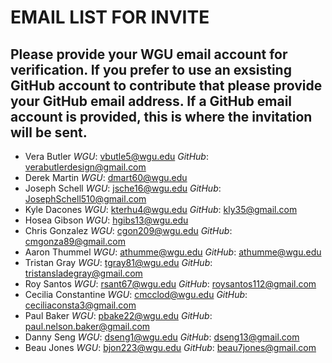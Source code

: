 # EMAIL LIST FOR INVITE
## Please provide your WGU email account for verification.  If you prefer to use an exsisting GitHub account to contribute that please provide your GitHub email address. If a GitHub email account is provided, this is where the invitation will be sent. 
* Vera Butler *WGU*: vbutle5@wgu.edu *GitHub*: verabutlerdesign@gmail.com 
* Derek Martin *WGU*: dmart60@wgu.edu
* Joseph Schell *WGU*: jsche16@wgu.edu *GitHub*: JosephSchell510@gmail.com
* Kyle Dacones *WGU*: kterhu4@wgu.edu *GitHub*: kly35@gmail.com
* Hosea Gibson *WGU*: hgibs13@wgu.edu
* Chris Gonzalez *WGU*: cgon209@wgu.edu *GitHub*: cmgonza89@gmail.com
* Aaron Thummel *WGU*: athumme@wgu.edu *GitHub*: athumme@wgu.edu
* Tristan Gray *WGU*: tgray81@wgu.edu *GitHub*: tristansladegray@gmail.com
* Roy Santos *WGU*: rsant67@wgu.edu *GitHub*: roysantos112@gmail.com
* Cecilia Constantine *WGU*: cmcclod@wgu.edu *GitHub*: ceciliaconsta3@gmail.com
* Paul Baker *WGU*: pbake22@wgu.edu *GitHub*: paul.nelson.baker@gmail.com
* Danny Seng *WGU*: dseng1@wgu.edu *GitHub*: dseng13@gmail.com
* Beau Jones *WGU*: bjon223@wgu.edu *GitHub*: beau7jones@gmail.com

